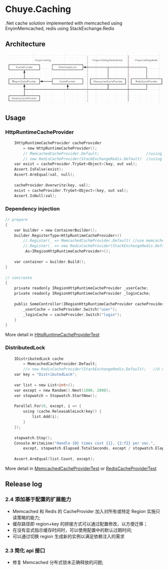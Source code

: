 # Chuye.Caching
.Net cache solution implemented with memcached using EnyimMemcached, redis using StackExchange.Redis

## Architecture

![Alt Architecture](doc/architecture.png)

## Usage

### HttpRuntimeCacheProvider

```c
    IHttpRuntimeCacheProvider cacheProvider 
        = new HttpRuntimeCacheProvider();
        // MemcachedCacheProvider.Default;                     //using memcached, load from configuration
        // new RedisCacheProvider(StackExchangeRedis.Default)  //using redis, load from configuration
    var exist = cacheProvider.TryGet<Object>(key, out val);
    Assert.IsFalse(exist);
    Assert.AreEqual(val, null);

    cacheProvider.Overwrite(key, val);
    exist = cacheProvider.TryGet<Object>(key, out val);
    Assert.IsNull(val);
```

### Dependency injection

```c
// prepare
{
    var builder = new ContainerBuilder();
    builder.RegisterType<HttpRuntimeCacheProvider>()
        //.Register(_ => MemcachedCacheProvider.Default) //use memcached from config
        //.Register(_ => new RedisCacheProvider(StackExchangeRedis.Default)) //use redis from config
        .As<IRegionHttpRuntimeCacheProvider>();
    
    var container = builder.Build();
}

// concreate
{
    private readonly IRegionHttpRuntimeCacheProvider _userCache;
    private readonly IRegionHttpRuntimeCacheProvider _loginCache;

    public SomeController(IRegionHttpRuntimeCacheProvider cacheProvider) {
        _userCache = cacheProvider.Switch("user");
        _loginCache = cacheProvider.Switch("login");
    }
}

```



More detail in [HttpRuntimeCacheProviderTest](src/Chuye.Caching.Tests/HttpRuntimeCache/HttpRuntimeCacheProviderTest.cs)

### DistributedLock

```c
    IDistributedLock cache 
        = MemcachedCacheProvider.Default; 
        //= new RedisCacheProvider(StackExchangeRedis.Default);   //U could using redis directly though
    var key = "DistributedLock";

    var list = new List<int>();
    var except = new Random().Next(1000, 2000);
    var stopwatch = Stopwatch.StartNew();

    Parallel.For(0, except, i => {
        using (cache.ReleasableLock(key)) {
            list.Add(i);
        }
    });

    stopwatch.Stop();
    Console.WriteLine("Handle {0} times cost {1}, {2:f2} per sec.",
        except, stopwatch.Elapsed.TotalSeconds, except / stopwatch.Elapsed.TotalSeconds);

    Assert.AreEqual(list.Count, except);
```

More detail in [MemcachedCacheProviderTest](src/Chuye.Caching.Tests/Memcached/MemcachedCacheProviderTest.cs)
  or [RedisCacheProviderTest](src/Chuye.Caching.Tests/Redis/RedisCacheProviderTest.cs)
  
  
## Release log

### 2.4 添加基于配置的扩展能力

* Memcached 和 Redis 的 CacheProvider 加入对所有或特定 Region 实施只读策略的能力;
* 缓存路径即 region+key 的拼接方式可以通过配置修改，以方便迁移；
* 在没有显式指示缓存时间时，可以使用配置中的默认过期时间;
* 可以通过切换 region 生成新的实例以满足依赖注入的需求

### 2.3  简化 api 接口

* 修复 Memcached 分布式锁未正确释放的问题;
  